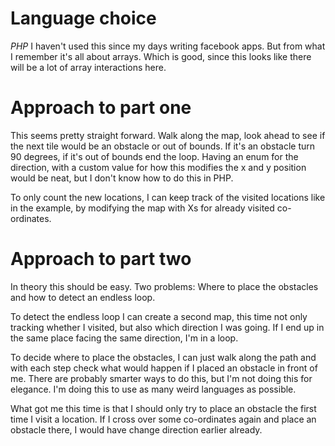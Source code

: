 # Language choice

*PHP* I haven't used this since my days writing facebook apps. But from what I remember it's all about arrays. Which is good, since this looks like there will be a lot of array interactions here.

# Approach to part one

This seems pretty straight forward. Walk along the map, look ahead to see if the next tile would be an obstacle or out of bounds. If it's an obstacle turn 90 degrees, if it's out of bounds end the loop. Having an enum for the direction, with a custom value for how this modifies the x and y position would be neat, but I don't know how to do this in PHP.

To only count the new locations, I can keep track of the visited locations like in the example, by modifying the map with Xs for already visited co-ordinates.

# Approach to part two

In theory this should be easy. Two problems: Where to place the obstacles and how to detect an endless loop.

To detect the endless loop I can create a second map, this time not only tracking whether I visited, but also which direction I was going. If I end up in the same place facing the same direction, I'm in a loop.

To decide where to place the obstacles, I can just walk along the path and with each step check what would happen if I placed an obstacle in front of me. There are probably smarter ways to do this, but I'm not doing this for elegance. I'm doing this to use as many weird languages as possible.

What got me this time is that I should only try to place an obstacle the first time I visit a location. If I cross over some co-ordinates again and place an obstacle there, I would have change direction earlier already.


